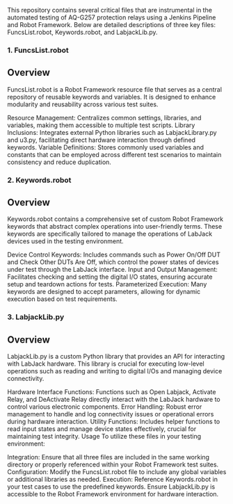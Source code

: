 This repository contains several critical files that are instrumental in the automated testing of AQ-G257 protection relays using a Jenkins Pipeline and Robot Framework. Below are detailed descriptions of three key files: FuncsList.robot, Keywords.robot, and LabjackLib.py.

### 1. FuncsList.robot
## Overview
FuncsList.robot is a Robot Framework resource file that serves as a central repository of reusable keywords and variables. It is designed to enhance modularity and reusability across various test suites.


Resource Management: Centralizes common settings, libraries, and variables, making them accessible to multiple test scripts.
Library Inclusions: Integrates external Python libraries such as LabjackLibrary.py and u3.py, facilitating direct hardware interaction through defined keywords.
Variable Definitions: Stores commonly used variables and constants that can be employed across different test scenarios to maintain consistency and reduce duplication.
### 2. Keywords.robot
## Overview
Keywords.robot contains a comprehensive set of custom Robot Framework keywords that abstract complex operations into user-friendly terms. These keywords are specifically tailored to manage the operations of LabJack devices used in the testing environment.


Device Control Keywords: Includes commands such as Power On/Off DUT and Check Other DUTs Are Off, which control the power states of devices under test through the LabJack interface.
Input and Output Management: Facilitates checking and setting the digital I/O states, ensuring accurate setup and teardown actions for tests.
Parameterized Execution: Many keywords are designed to accept parameters, allowing for dynamic execution based on test requirements.
### 3. LabjackLib.py
## Overview
LabjackLib.py is a custom Python library that provides an API for interacting with LabJack hardware. This library is crucial for executing low-level operations such as reading and writing to digital I/Os and managing device connectivity.


Hardware Interface Functions: Functions such as Open Labjack, Activate Relay, and DeActivate Relay directly interact with the LabJack hardware to control various electronic components.
Error Handling: Robust error management to handle and log connectivity issues or operational errors during hardware interaction.
Utility Functions: Includes helper functions to read input states and manage device states effectively, crucial for maintaining test integrity.
Usage
To utilize these files in your testing environment:

Integration: Ensure that all three files are included in the same working directory or properly referenced within your Robot Framework test suites.
Configuration: Modify the FuncsList.robot file to include any global variables or additional libraries as needed.
Execution: Reference Keywords.robot in your test cases to use the predefined keywords. Ensure LabjackLib.py is accessible to the Robot Framework environment for hardware interaction.
